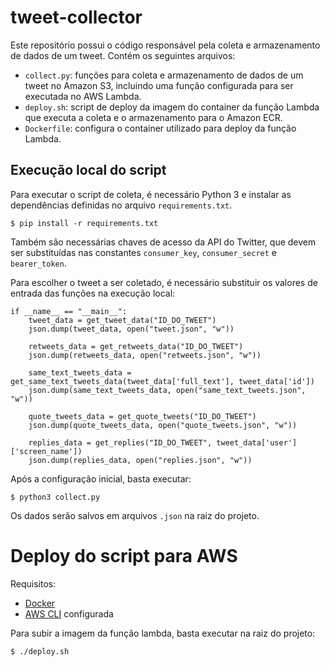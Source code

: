 # tweet-collector

Este repositório possui o código responsável pela coleta e armazenamento de dados de um tweet. Contém os seguintes arquivos:
- `collect.py`: funções para coleta e armazenamento de dados de um tweet no Amazon S3, incluindo uma função configurada para ser executada no AWS Lambda.
- `deploy.sh`: script de deploy da imagem do container da função Lambda que executa a coleta e o armazenamento para o Amazon ECR.
- `Dockerfile`: configura o container utilizado para deploy da função Lambda.

## Execução local do script

Para executar o script de coleta, é necessário Python 3 e instalar as dependências definidas no arquivo `requirements.txt`.

```
$ pip install -r requirements.txt
```

Também são necessárias chaves de acesso da API do Twitter, que devem ser substituídas nas constantes `consumer_key`, `consumer_secret` e `bearer_token`. 

Para escolher o tweet a ser coletado, é necessário substituir os valores de entrada das funções na execução local:
```
if __name__ == "__main__":
    tweet_data = get_tweet_data("ID_DO_TWEET")
    json.dump(tweet_data, open("tweet.json", "w"))

    retweets_data = get_retweets_data("ID_DO_TWEET")
    json.dump(retweets_data, open("retweets.json", "w"))

    same_text_tweets_data = get_same_text_tweets_data(tweet_data['full_text'], tweet_data['id'])
    json.dump(same_text_tweets_data, open("same_text_tweets.json", "w"))

    quote_tweets_data = get_quote_tweets("ID_DO_TWEET")
    json.dump(quote_tweets_data, open("quote_tweets.json", "w"))

    replies_data = get_replies("ID_DO_TWEET", tweet_data['user']['screen_name'])
    json.dump(replies_data, open("replies.json", "w"))
```

Após a configuração inicial, basta executar:
```
$ python3 collect.py
```

Os dados serão salvos em arquivos `.json` na raiz do projeto.

# Deploy do script para AWS

Requisitos:
- [Docker](https://www.docker.com/)
- [AWS CLI](https://aws.amazon.com/pt/cli/) configurada

Para subir a imagem da função lambda, basta executar na raiz do projeto:

```
$ ./deploy.sh
```
